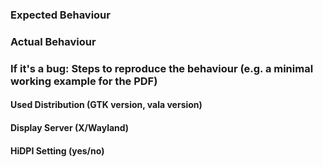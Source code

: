 ### Expected Behaviour

### Actual Behaviour

### If it's a bug: Steps to reproduce the behaviour (e.g. a minimal working example for the PDF)

#### Used Distribution (GTK version, vala version)

#### Display Server (X/Wayland)

#### HiDPI Setting (yes/no)
